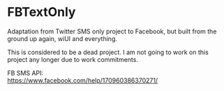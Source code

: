 # FBTextOnly
Adaptation from Twitter SMS only project to Facebook, but built from the ground up again, wiUI and everything.

This is considered to be a dead project. I am not going to work on this project any longer due to work commitments.

FB SMS API:
<br/>
https://www.facebook.com/help/170960386370271/
